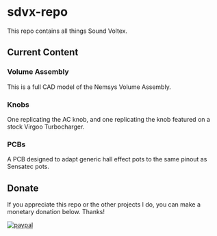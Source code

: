 # sdvx-repo

This repo contains all things Sound Voltex.
 
## Current Content

### Volume Assembly

This is a full CAD model of the Nemsys Volume Assembly.

### Knobs

One replicating the AC knob, and one replicating the knob featured on a stock Virgoo Turbocharger.

### PCBs

A PCB designed to adapt generic hall effect pots to the same pinout as Sensatec pots.

## Donate

If you appreciate this repo or the other projects I do, you can make a monetary donation below. Thanks!

[![paypal](https://www.paypalobjects.com/en_US/i/btn/btn_donate_SM.gif)](https://www.paypal.com/donate/?business=6M7ENNVE2ZP5Q&no_recurring=1&currency_code=USD)